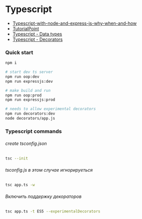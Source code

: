 # Typescript 

* [Typescript-with-node-and-express-js-why-when-and-how](https://medium.com/javascript-in-plain-english/typescript-with-node-and-express-js-why-when-and-how-eb6bc73edd5d)
* [TutorialPoint](https://www.tutorialspoint.com/typescript/typescript_tuples.htm)
* [Typescript - Data types](https://metanit.com/web/typescript/2.5.php)
* [Typescript - Decorators](https://www.youtube.com/watch?v=7NU6K4170As)

### Quick start
```sh
npm i

# start dev ts server 
npm run oop:dev
npm run expressjs:dev

# make build and run 
npm run oop:prod
npm run expressjs:prod

# needs to allow experimental decorators
npm run decorators:dev
node decorators/app.js
```

### Typescript commands

###### create tsconfig.json
```sh
tsc --init 
```

###### tsconfig.js в этом случае игнорируеться
```sh
tsc app.ts -w  
```

###### Включить поддержку декораторов
```sh
tsc app.ts -t ES5 --experimentalDecorators
```

